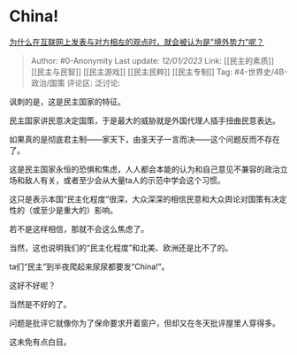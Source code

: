 # China!
[为什么在互联网上发表与对方相左的观点时，就会被认为是"境外势力"呢？](https://afdian.net/p/e96f989691e211edb01352540025c377)

> Author: #0-Anonymity
> Last update: *12/01/2023*
> Link: [[民主的素质]] [[民主与民智]] [[民主游戏]] [[民主民粹]] [[民主专制]]
> Tag: #4-世界史/4B-政治/国策
> 评论区:
> 泛讨论:

讽刺的是，这是民主国家的特征。

民主国家讲民意决定国策，于是最大的威胁就是外国代理人插手扭曲民意表达。

如果真的是彻底君主制——家天下，由圣天子一言而决——这个问题反而不存在了。

这是民主国家永恒的恐惧和焦虑，人人都会本能的认为和自己意见不兼容的政治立场和敌人有关，或者至少会从大量ta人的示范中学会这个习惯。

这只是表示本国“民主化程度”很深，大众深深的相信民意和大众舆论对国策有决定性的（或至少是重大的）影响。

若不是这样相信，那就不会这么焦虑了。

当然，这也说明我们的“民主化程度”和北美、欧洲还是比不了的。

ta们“民主”到半夜爬起来尿尿都要发“China!”。

这好不好呢？

当然是不好的了。

问题是批评它就像你为了保命要求开着窗户，但却又在冬天批评屋里人穿得多。

这未免有点白目。
